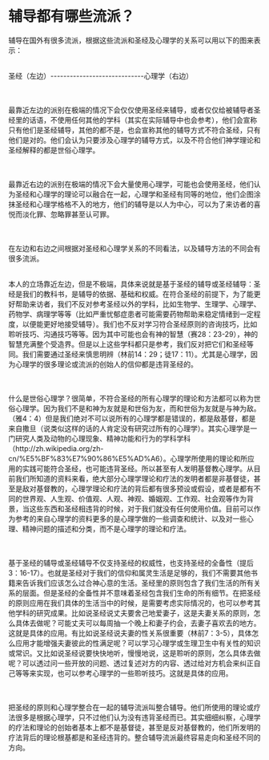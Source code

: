# 辅导都有哪些流派？



<p>辅导在国外有很多流派，根据这些流派和圣经及心理学的关系可以用以下的图来表示：</p>

<p><br />
圣经（左边）-----------------------------心理学（右边）</p>

<p><br />
&nbsp;<br />
最靠近左边的派别在极端的情况下会仅仅使用圣经来辅导，或者仅仅给被辅导者圣经里的话语，不使用任何其他的学科（其实在实际辅导中也会参考），他们会宣称只有他们是圣经辅导，其他的都不是，也会宣称其他的辅导方式不符合圣经，只有他们是对的。他们会认为只要涉及心理学的辅导方式，以及不符合他们神学理论和圣经解释的都是世俗心理学。</p>

<p><br />
&nbsp;<br />
最靠近右边的派别在极端的情况下会大量使用心理学，可能也会使用圣经，他们认为圣经和心理学的理论可以融合在一起，心理学和圣经有同等的地位，他们企图涂抹圣经和心理学格格不入的地方，他们的辅导是以人为中心，可以为了来访者的喜悦而淡化罪、忽略罪甚至认可罪。</p>

<p><br />
&nbsp;<br />
在左边和右边之间根据对圣经和心理学关系的不同看法，以及辅导方法的不同会有很多流派。</p>

<p><br />
本人的立场靠近左边，但是不极端，具体来说就是基于圣经的辅导或圣经辅导：圣经是我们的教科书，是辅导的依据、基础和权威。在符合圣经的前提下，为了能更好帮助来访者，我们不反对参考圣经以外的学科，比如生物学、生理学、心理学、药物学、病理学等等（比如严重忧郁症患者可能需要药物帮助来稳定情绪到一定程度，以便能更好地接受辅导）。我们也不反对学习符合圣经原则的咨询技巧，比如聆听技巧、沟通技巧等等。因为其中可能也会有神的智慧（赛28：23-29），神的智慧充满整个受造界。但是以上这些学科都只是参考，我们反对把它们和圣经等同。我们需要通过圣经来慎思明辨（林前14：29；徒17：11）。尤其是心理学，因为心理学的很多理论或流派的创始人的信仰都是违背圣经的。</p>

<p><br />
&nbsp;<br />
什么是世俗心理学？很简单，不符合圣经的所有心理学的理论和方法都可以称为世俗心理学。因为我们不是和神为友就是和世俗为友，而和世俗为友就是与神为敌。（雅4：4）但是我们绝对不可以说所有的心理学都是错误的，都是敌基督，都是来自撒旦（说类似这样的话的人肯定没有研究过所有的心理学）。其实心理学是一门研究人类及动物的心理现象、精神功能和行为的学科学科（http://zh.wikipedia.org/zh-cn/%E5%BF%83%E7%90%86%E5%AD%A6）。心理学所使用的理论和所应用的实践可能符合圣经，也可能违背圣经。所以甚至有人发明基督教心理学。从目前我们所知道的资料来看，绝大部分心理学理论和疗法的发明者都是非基督徒，甚至是敌对基督教的，心理学理论和疗法的背后都有很多预设或假设，或者是都有不同的世界观、人生观、价值观、人观、神观、婚姻观、工作观、社会观等作为背景，当这些东西和圣经相违背的时候，对于我们就没有任何使用价值。目前可以作为参考的来自心理学的资料更多的是心理学做的一些调查和统计、以及对一些心理、精神问题的描述和分类，而不是心理学的理论和疗法。</p>

<p><br />
&nbsp;<br />
基于圣经的辅导或圣经辅导不仅支持圣经的权威性，也支持圣经的全备性（提后3：16-17）。也就是圣经对于我们的信仰和属灵生活是足够的，我们不需要其他书籍来告诉我们应该怎么过合神心意的生活。圣经里的原则包含了我们生活的所有关系的层面。但是圣经的全备性并不意味着圣经包含我们生命的所有细节。在把圣经的原则应用在我们具体的生活当中的时候，是需要考虑实际情况的，也可以参考其他学科的研究成果。比如说圣经说丈夫要舍己地爱妻子，这是夫妻关系的原则，怎么具体去做呢？可能丈夫可以每周抽一个晚上和妻子约会，去妻子喜欢去的地方。这就是具体的应用。有比如说圣经说夫妻的性关系很重要（林前7：3-5），具体怎么应用才能增强夫妻彼此的性满足呢？可以学习心理学或生理卫生中有关性的知识或常识。又比如说圣经说要快快地听，慢慢地说，这是聆听的原则，怎么具体去做呢？可以透过问一些开放的问题、透过复述对方的内容、透过给对方机会来纠正自己等等来实现，也可以参考心理学的一些聆听技巧。这就是具体的应用。</p>

<p><br />
&nbsp;<br />
把圣经的原则和心理学整合在一起的辅导流派叫整合辅导。他们所使用的理论或疗法很多是根据心理学，只不过他们认为没有违背圣经而已。其实细细纠察，心理学的疗法和理论的创始者基本上都不是基督徒，甚至是反对基督教的，他们所发明的疗法背后的理论根基都是和圣经违背的。整合辅导流派最终容易走向和圣经不同的方向。</p>